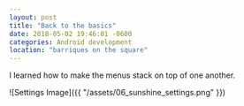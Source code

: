 ```yaml
---
layout: post
title: "Back to the basics"
date: 2018-05-02 19:46:01 -0600
categories: Android development
location: "barriques on the square"
---
```


I learned how to make the menus stack on top of one another. 

![Settings Image]({{ "/assets/06_sunshine_settings.png" }})


